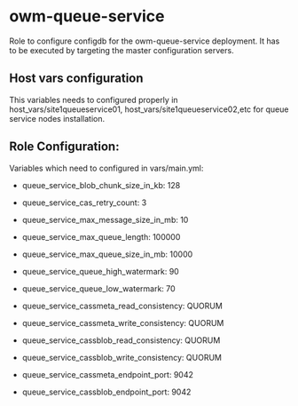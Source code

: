 # owm-queue-service

Role to configure configdb for the owm-queue-service deployment. It has to be executed by targeting the master configuration servers.

## Host vars configuration
This variables needs to configured properly in host_vars/site1queueservice01, host_vars/site1queueservice02,etc for queue service nodes installation.

## Role Configuration:
Variables which need to configured in vars/main.yml:

* queue_service_blob_chunk_size_in_kb: 128
* queue_service_cas_retry_count: 3
* queue_service_max_message_size_in_mb: 10
* queue_service_max_queue_length: 100000
* queue_service_max_queue_size_in_mb: 10000
* queue_service_queue_high_watermark: 90
* queue_service_queue_low_watermark: 70

* queue_service_cassmeta_read_consistency: QUORUM
* queue_service_cassmeta_write_consistency: QUORUM
* queue_service_cassblob_read_consistency: QUORUM
* queue_service_cassblob_write_consistency: QUORUM

* queue_service_cassmeta_endpoint_port: 9042
* queue_service_cassblob_endpoint_port: 9042
